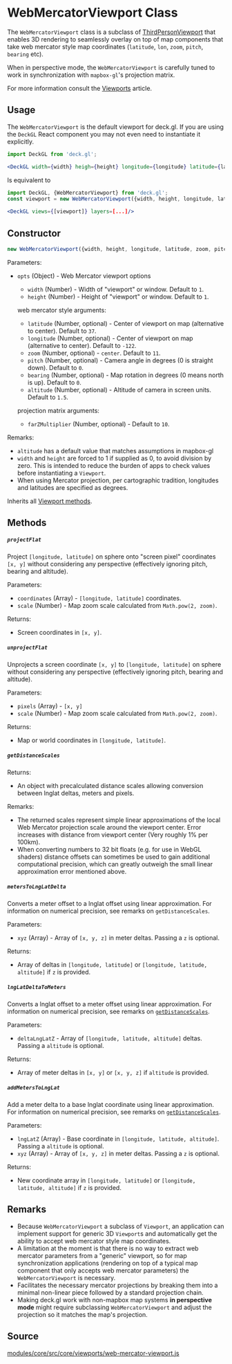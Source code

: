 # WebMercatorViewport Class

The `WebMercatorViewport` class is a subclass of [ThirdPersonViewport](/docs/api-reference/third-person-viewport.md) that enables 3D rendering to seamlessly overlay on top of map components that take web mercator style map coordinates (`latitude`, `lon`, `zoom`, `pitch`, `bearing` etc).

When in perspective mode, the `WebMercatorViewport` is carefully tuned to work in synchronization with `mapbox-gl`'s projection matrix.

For more information consult the [Viewports](/docs/advanced/viewports.md) article.

## Usage

The `WebMercatorViewport` is the default viewport for deck.gl. If you are using the `DeckGL` React component you may not even need to instantiate it explicitly.

```jsx
import DeckGL from 'deck.gl';

<DeckGL width={width} heigh={height} longitude={longitude} latitude={latitude} zoom={zoom} pitch={pitch} bearing={bearing} layers=[...]/>
```

Is equivalent to

```jsx
import DeckGL, {WebMercatorViewport} from 'deck.gl';
const viewport = new WebMercatorViewport({width, height, longitude, latitude, zoom, pitch, bearing});

<DeckGL views={[viewport]} layers=[...]/>
```


## Constructor

```js
new WebMercatorViewport({width, height, longitude, latitude, zoom, pitch, bearing});
```

Parameters:

* `opts` (Object) - Web Mercator viewport options

  + `width` (Number) - Width of "viewport" or window. Default to `1`.
  + `height` (Number) - Height of "viewport" or window. Default to `1`.

  web mercator style arguments:

  + `latitude` (Number, optional) - Center of viewport on map (alternative to center). Default to `37`.
  + `longitude` (Number, optional) - Center of viewport on map (alternative to center). Default to `-122`.
  + `zoom` (Number, optional) - `center`. Default to `11`.
  + `pitch` (Number, optional) - Camera angle in degrees (0 is straight down). Default to `0`.
  + `bearing` (Number, optional) - Map rotation in degrees (0 means north is up). Default to `0`.
  + `altitude` (Number, optional) - Altitude of camera in screen units. Default to `1.5`.

  projection matrix arguments:

  + `farZMultiplier` (Number, optional) - Default to `10`.

Remarks:

* `altitude` has a default value that matches assumptions in mapbox-gl
* `width` and `height` are forced to 1 if supplied as 0, to avoid division by zero. This is intended to reduce the burden of apps to check values before instantiating a `Viewport`.
*  When using Mercator projection, per cartographic tradition, longitudes and latitudes are specified as degrees.

Inherits all [Viewport methods](/docs/api-reference/viewport.md#methods).

## Methods

##### `projectFlat`

Project `[longitude, latitude]` on sphere onto "screen pixel" coordinates `[x, y]` without
considering any perspective (effectively ignoring pitch, bearing and altitude).

Parameters:

* `coordinates` (Array) - `[longitude, latitude]` coordinates.
* `scale` (Number) - Map zoom scale calculated from `Math.pow(2, zoom)`.

Returns:

* Screen coordinates in `[x, y]`.

##### `unprojectFlat`

Unprojects a screen coordinate `[x, y]` to `[longitude, latitude]` on sphere without
considering any perspective (effectively ignoring pitch, bearing and altitude).

Parameters:

* `pixels` (Array) - `[x, y]`
* `scale` (Number) - Map zoom scale calculated from `Math.pow(2, zoom)`.

Returns:

* Map or world coordinates in `[longitude, latitude]`.

##### `getDistanceScales`

Returns:

* An object with precalculated distance scales allowing conversion between
  lnglat deltas, meters and pixels.

Remarks:

* The returned scales represent simple linear approximations of the local
  Web Mercator projection scale around the viewport center. Error increases
  with distance from viewport center (Very roughly 1% per 100km).
* When converting numbers to 32 bit floats (e.g. for use in WebGL shaders)
  distance offsets can sometimes be used to gain additional computational
  precision, which can greatly outweigh the small linear approximation error
  mentioned above.

##### `metersToLngLatDelta`

Converts a meter offset to a lnglat offset using linear approximation.
For information on numerical precision, see remarks on `getDistanceScales`.

Parameters:

* `xyz` (Array) - Array of `[x, y, z]` in meter deltas. Passing a `z` is optional.

Returns:

* Array of deltas in `[longitude, latitude]` or `[longitude, latitude, altitude]` if `z` is provided.

##### `lngLatDeltaToMeters`

Converts a lnglat offset to a meter offset using linear approximation.
For information on numerical precision, see remarks on
[`getDistanceScales`](/docs/api-reference/web-mercator-viewport.md#-getdistancescales-).

Parameters:

* `deltaLngLatZ` - Array of `[longitude, latitude, altitude]` deltas. Passing a `altitude` is optional.

Returns:

* Array of meter deltas in `[x, y]` or `[x, y, z]` if `altitude` is provided.

##### `addMetersToLngLat`

Add a meter delta to a base lnglat coordinate using linear approximation.
For information on numerical precision, see remarks on
[`getDistanceScales`](/docs/api-reference/web-mercator-viewport.md#-getdistancescales-).

Parameters:

* `lngLatZ` (Array) - Base coordinate in `[longitude, latitude, altitude]`. Passing a `altitude` is optional.
* `xyz` (Array) - Array of `[x, y, z]` in meter deltas. Passing a `z` is optional.

Returns:

* New coordinate array in `[longitude, latitude]` or `[longitude, latitude, altitude]` if `z` is provided.

## Remarks

* Because `WebMercatorViewport` a subclass of `Viewport`, an application can implement support for generic 3D `Viewport`s and automatically get the ability to accept web mercator style map coordinates.
* A limitation at the moment is that there is no way to extract web mercator parameters from a "generic" viewport, so for map synchronization applications (rendering on top of a typical map component that only accepts web mercator parameters) the `WebMercatorViewport` is necessary.
* Facilitates the necessary mercator projections by breaking them into a minimal non-linear piece followed by a standard projection chain.
* Making deck.gl work with non-mapbox map systems **in perspective mode** might require subclassing `WebMercatorViewport` and adjust the projection so it matches the map's projection.


## Source

[modules/core/src/core/viewports/web-mercator-viewport.js](https://github.com/uber/deck.gl/blob/5.2-release/modules/core/src/core/viewports/web-mercator-viewport.js)
